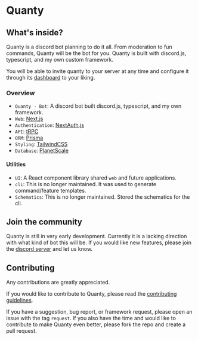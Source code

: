 # Quanty

## What's inside?

Quanty is a discord bot planning to do it all. From moderation to fun commands, Quanty will be the bot for you. Quanty is built with discord.js, typescript, and my own custom framework.

You will be able to invite quanty to your server at any time and configure it through its [dashboard](https://quanty.xyz) to your liking.

### Overview

- `Quanty - Bot`: A discord bot built discord.js, typescript, and my own framework.
- `Web`: [Next.js](https://nextjs.org)
- `Authentication`: [NextAuth.js](https://next-auth.js.org)
- `API`: [tRPC](https://trpc.io)
- `ORM`: [Prisma](https://prisma.io)
- `Styling`: [TailwindCSS](https://tailwindcss.com)
- `Database`: [PlanetScale](https://planetscale.com)

#### Utilities

- `UI`: A React component library shared `web` and future applications.
- `cli`: This is no longer maintained. It was used to generate command/feature templates.
- `Schematics`: This is no longer maintained. Stored the schematics for the cli.

## Join the community

Quanty is still in very early development. Currently it is a lacking direction with what kind of bot this will be. If you would like new features, please join the [discord server](https://discord.gg/2Z8qZ9Z) and let us know.

## Contributing

Any contributions are greatly appreciated.

If you would like to contribute to Quanty, please read the [contributing guidelines](CONTRIBUTING.md).

If you have a suggestion, bug report, or framework request, please open an issue with the tag `request`. If you also have the time and would like to contribute to make Quanty even better, please fork the repo and create a pull request.
